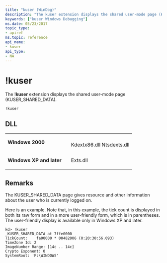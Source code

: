 ```yaml
---
title: "kuser (WinDbg)"
description: "The kuser extension displays the shared user-mode page (KUSER_SHARED_DATA)."
keywords: ["kuser Windows Debugging"]
ms.date: 05/23/2017
topic_type:
- apiref
ms.topic: reference
api_name:
- kuser
api_type:
- NA
---
```


# !kuser


The **!kuser** extension displays the shared user-mode page (KUSER\_SHARED\_DATA).

```dbgcmd
!kuser 
```

## <span id="ddk__kuser_dbg"></span><span id="DDK__KUSER_DBG"></span>


## DLL

<table>
<colgroup>
<col width="50%" />
<col width="50%" />
</colgroup>
<tbody>
<tr class="odd">
<td align="left"><p><strong>Windows 2000</strong></p></td>
<td align="left"><p></p>
Kdextx86.dll
Ntsdexts.dll</td>
</tr>
<tr class="even">
<td align="left"><p><strong>Windows XP and later</strong></p></td>
<td align="left"><p>Exts.dll</p></td>
</tr>
</tbody>
</table>

 

## Remarks

The KUSER\_SHARED\_DATA page gives resource and other information about the user who is currently logged on.

Here is an example. Note that, in this example, the tick count is displayed in both its raw form and in a more user-friendly form, which is in parentheses. The user-friendly display is available only in Windows XP and later.

```dbgcmd
kd> !kuser
_KUSER_SHARED_DATA at 7ffe0000
TickCount:    fa00000 * 00482006 (0:20:30:56.093)
TimeZone Id: 2
ImageNumber Range: [14c .. 14c]
Crypto Exponent: 0
SystemRoot: 'F:\WINDOWS'
```

 

 






